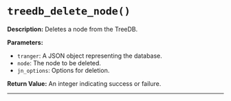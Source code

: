 # `treedb_delete_node()`

**Description:**
Deletes a node from the TreeDB.

**Parameters:**
- `tranger`: A JSON object representing the database.
- `node`: The node to be deleted.
- `jn_options`: Options for deletion.

**Return Value:**
An integer indicating success or failure.

---
